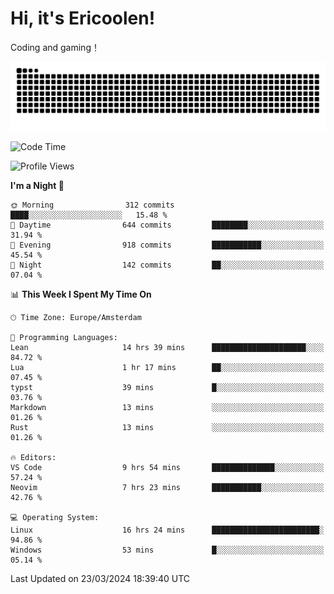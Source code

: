 # Hi, it's Ericoolen!
Coding and gaming！

<picture>
  <source media="(prefers-color-scheme: dark)" srcset="https://raw.githubusercontent.com/Eric-Song-Nop/Eric-Song-Nop/output/github-contribution-grid-snake-dark.svg">
  <source media="(prefers-color-scheme: light)" srcset="https://raw.githubusercontent.com/Eric-Song-Nop/Eric-Song-Nop/output/github-contribution-grid-snake.svg">
  <img alt="github contribution grid snake animation" src="https://raw.githubusercontent.com/Eric-Song-Nop/Eric-Song-Nop/output/github-contribution-grid-snake.svg">
</picture>

<!--START_SECTION:waka-->
![Code Time](http://img.shields.io/badge/Code%20Time-1%2C262%20hrs%203%20mins-blue)

![Profile Views](http://img.shields.io/badge/Profile%20Views-0-blue)

**I'm a Night 🦉** 

```text
🌞 Morning                312 commits         ████░░░░░░░░░░░░░░░░░░░░░   15.48 % 
🌆 Daytime                644 commits         ████████░░░░░░░░░░░░░░░░░   31.94 % 
🌃 Evening                918 commits         ███████████░░░░░░░░░░░░░░   45.54 % 
🌙 Night                  142 commits         ██░░░░░░░░░░░░░░░░░░░░░░░   07.04 % 
```


📊 **This Week I Spent My Time On** 

```text
🕑︎ Time Zone: Europe/Amsterdam

💬 Programming Languages: 
Lean                     14 hrs 39 mins      █████████████████████░░░░   84.72 % 
Lua                      1 hr 17 mins        ██░░░░░░░░░░░░░░░░░░░░░░░   07.45 % 
typst                    39 mins             █░░░░░░░░░░░░░░░░░░░░░░░░   03.76 % 
Markdown                 13 mins             ░░░░░░░░░░░░░░░░░░░░░░░░░   01.26 % 
Rust                     13 mins             ░░░░░░░░░░░░░░░░░░░░░░░░░   01.26 % 

🔥 Editors: 
VS Code                  9 hrs 54 mins       ██████████████░░░░░░░░░░░   57.24 % 
Neovim                   7 hrs 23 mins       ███████████░░░░░░░░░░░░░░   42.76 % 

💻 Operating System: 
Linux                    16 hrs 24 mins      ████████████████████████░   94.86 % 
Windows                  53 mins             █░░░░░░░░░░░░░░░░░░░░░░░░   05.14 % 
```


 Last Updated on 23/03/2024 18:39:40 UTC
<!--END_SECTION:waka-->

